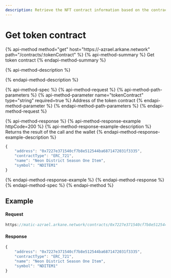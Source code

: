 ```yaml
---
description: Retrieve the NFT contract information based on the contract address
---
```


# Get token contract

{% api-method method="get" host="https://<chain>-azrael.arkane.network" path="/contracts/:tokenContract" %}
{% api-method-summary %}
Get token contract
{% endapi-method-summary %}

{% api-method-description %}

{% endapi-method-description %}

{% api-method-spec %}
{% api-method-request %}
{% api-method-path-parameters %}
{% api-method-parameter name="tokenContract" type="string" required=true %}
Address of the token contract
{% endapi-method-parameter %}
{% endapi-method-path-parameters %}
{% endapi-method-request %}

{% api-method-response %}
{% api-method-response-example httpCode=200 %}
{% api-method-response-example-description %}
Returns the result of the call and the wallet 
{% endapi-method-response-example-description %}

```javascript
{
    "address": "0x7227e371540cf7b8e512544ba6871472031f3335",
    "contractType": "ERC_721",
    "name": "Neon District Season One Item",
    "symbol": "NDITEM1"
}
```
{% endapi-method-response-example %}
{% endapi-method-response %}
{% endapi-method-spec %}
{% endapi-method %}

## Example

#### Request

```javascript
https://matic-azrael.arkane.network/contracts/0x7227e371540cf7b8e512544ba6871472031f3335
```

#### Response

```javascript
{
    "address": "0x7227e371540cf7b8e512544ba6871472031f3335",
    "contractType": "ERC_721",
    "name": "Neon District Season One Item",
    "symbol": "NDITEM1"
}
```

